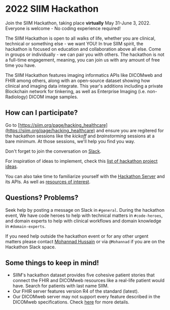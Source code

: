 # 2022 SIIM Hackathon
Join the SIIM Hackathon, taking place **virtually** May 31-June 3, 2022. Everyone is welcome - No coding experience required!

The SIIM Hackathon is open to all walks of life, whether you are clinical, technical or something else - we want YOU! In true SIIM spirit, the hackathon is focused on education and collaboration above all else. Come in groups or individually - we can pair you with others. The hackathon is not a full-time engagement, meaning, you can join us with any amount of free time you have.

The SIIM Hackathon features imaging informatics APIs like DICOMweb and FHIR among others, along with an open-source dataset showing how clinical and imaging data integrate. This year's additions including a private Blockchain network for tinkering, as well as Enterprise Imaging (i.e. non-Radiology) DICOM image samples.

## How can I participate?

Go to [https://siim.org/page/hacking_healthcare](https://siim.org/page/hacking_healthcare) and ensure you are regitered for the hackathon sessions like the *kickoff* and *brainstorming* sessions at a bare minimum. At those sessions, we'll help you find you way.

Don't forget to join the conversation on [Slack](https://join.slack.com/t/siimhackathon/shared_invite/zt-mkk0yn2e-KUqOLi6ETBUQmOffxmcQxA). 

For inspiration of ideas to implement, check this [list of hackathon project ideas](https://docs.google.com/document/d/1E8txiKck5jxTEzJ2FadaMKnwJoZNkgYuUUa69sDY9xY/edit?usp=sharing).

You can also take time to familiarize yourself with the [Hackathon Server](./hackathon-server.md) and its APIs. As well as [resources of interest](../apis/other-apis-and-standards.md).


## Questions? Problems?
Seek help by posting a message on Slack in `#general`. During the hackathon event, We have code heroes to help with technical matters in `#code-heroes`, and domain experts to help with clinical workflows and domain knowledge in `#domain-experts`.

If you need help outside the hackathon event or for any other urgent matters please contact [Mohannad Hussain](https://github.com/mohannadhussain) or via `@Mohannad` if you are on the Hackathon Slack space.

## Some things to keep in mind!
* SIIM's hackathon dataset provides five cohesive patient stories that connect the FHIR and DICOMweb resources like a real-life patient would have. Search for patients with last name SIIM.
*  Our FHIR server features version R4 of the standard (latest).
* Our DICOMweb server may not support every feature described in the DICOMweb specifications. Check [here](https://bitbucket.org/sjodogne/orthanc-dicomweb/src/default/Status.txt?fileviewer=file-view-default) for more details.